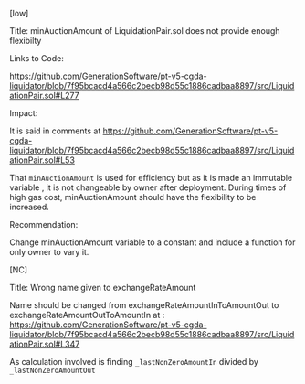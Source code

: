 [low] 

Title: minAuctionAmount of LiquidationPair.sol does not provide enough flexibilty  

Links to Code:  

https://github.com/GenerationSoftware/pt-v5-cgda-liquidator/blob/7f95bcacd4a566c2becb98d55c1886cadbaa8897/src/LiquidationPair.sol#L277 

Impact: 

It is said in comments at https://github.com/GenerationSoftware/pt-v5-cgda-liquidator/blob/7f95bcacd4a566c2becb98d55c1886cadbaa8897/src/LiquidationPair.sol#L53 

That `minAuctionAmount` is used for efficiency but as it is made an immutable variable , it is not changeable by owner after deployment. During times of high gas cost, minAuctionAmount should have the flexibility to be increased. 

Recommendation: 

Change minAuctionAmount variable to a constant and include a function for only owner to vary it. 

[NC]  

Title: Wrong name given to exchangeRateAmount 

Name should be changed from exchangeRateAmountInToAmountOut to exchangeRateAmountOutToAmountIn at : https://github.com/GenerationSoftware/pt-v5-cgda-liquidator/blob/7f95bcacd4a566c2becb98d55c1886cadbaa8897/src/LiquidationPair.sol#L347 

As calculation involved is finding `_lastNonZeroAmountIn` divided by `_lastNonZeroAmountOut` 